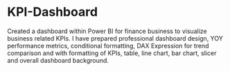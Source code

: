 # KPI-Dashboard
Created a dashboard within Power BI for finance business to visualize business related KPIs. I have prepared professional dashboard design, YOY performance metrics, conditional formatting, DAX Expression for trend comparison and with formatting of KPIs, table, line chart, bar chart, slicer and overall dashboard background.
